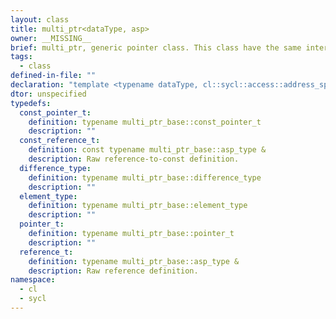 ```yaml
---
layout: class
title: multi_ptr<dataType, asp>
owner: __MISSING__
brief: multi_ptr, generic pointer class. This class have the same interface as the explicit pointer classes (global_ptr, private_ptr, local_ptr and constant_ptr). The address space where the data point to is defined by the template parameter Space. A cast operator allow the conversion from a multi_ptr object to its equivalent explicit one.
tags:
  - class
defined-in-file: ""
declaration: "template <typename dataType, cl::sycl::access::address_space asp>\nclass cl::sycl::multi_ptr;"
dtor: unspecified
typedefs:
  const_pointer_t:
    definition: typename multi_ptr_base::const_pointer_t
    description: ""
  const_reference_t:
    definition: const typename multi_ptr_base::asp_type &
    description: Raw reference-to-const definition.
  difference_type:
    definition: typename multi_ptr_base::difference_type
    description: ""
  element_type:
    definition: typename multi_ptr_base::element_type
    description: ""
  pointer_t:
    definition: typename multi_ptr_base::pointer_t
    description: ""
  reference_t:
    definition: typename multi_ptr_base::asp_type &
    description: Raw reference definition.
namespace:
  - cl
  - sycl
---
```

